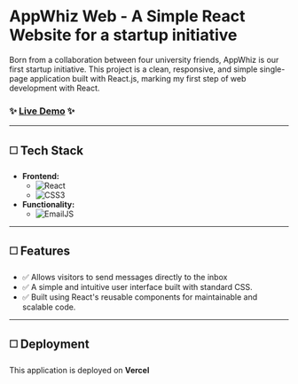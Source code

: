 # AppWhiz Web - A Simple React Website for a startup initiative

Born from a collaboration between four university friends, AppWhiz is our first startup initiative. This project is a clean, responsive, and simple single-page application built with React.js, marking my first step of web development with React.

### ✨ [**Live Demo**](https://app-wh-web.vercel.app/) ✨

---

## ◻️ Tech Stack

-   **Frontend:**
    -   ![React](https://img.shields.io/badge/React-20232A?style=for-the-badge&logo=react&logoColor=61DAFB)
    -   ![CSS3](https://img.shields.io/badge/CSS3-1572B6?style=for-the-badge&logo=css3&logoColor=white)
-   **Functionality:**
    -   ![EmailJS](https://img.shields.io/badge/EmailJS-1C9C78?style=for-the-badge)

---

## ◻️ Features

-   ✅ Allows visitors to send messages directly to the inbox 
-   ✅ A simple and intuitive user interface built with standard CSS.
-   ✅ Built using React's reusable components for maintainable and scalable code.


---

## ◻️ Deployment

This application is deployed on **Vercel**
